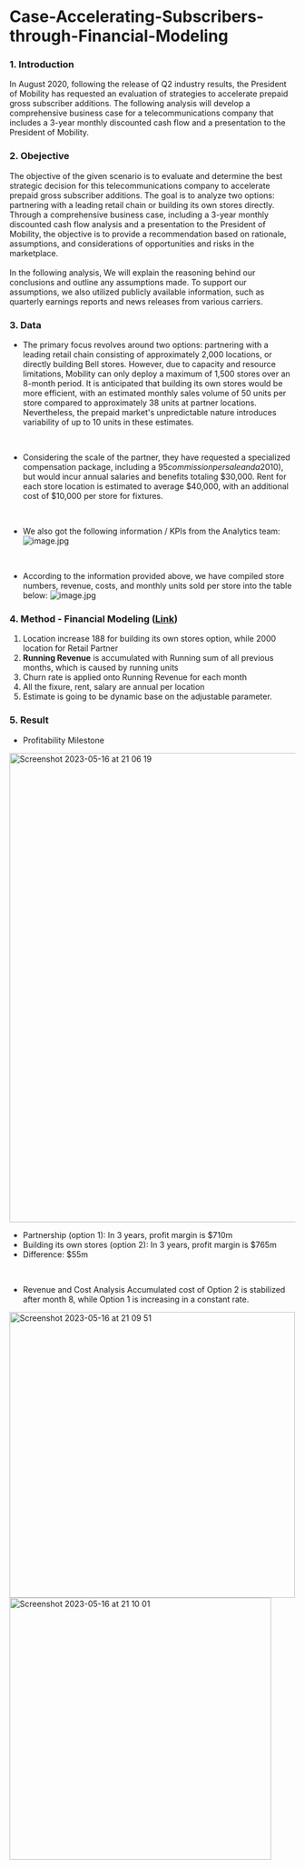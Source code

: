 # Case-Accelerating-Subscribers-through-Financial-Modeling

### 1. Introduction
In August 2020, following the release of Q2 industry results, the President of Mobility has requested an evaluation of strategies to accelerate prepaid gross subscriber additions. The following analysis will develop a comprehensive business case for a telecommunications company that includes a 3-year monthly discounted cash flow and a presentation to the President of Mobility.

### 2. Obejective
The objective of the given scenario is to evaluate and determine the best strategic decision for this telecommunications company to accelerate prepaid gross subscriber additions. The goal is to analyze two options: partnering with a leading retail chain or building its own stores directly. Through a comprehensive business case, including a 3-year monthly discounted cash flow analysis and a presentation to the President of Mobility, the objective is to provide a recommendation based on rationale, assumptions, and considerations of opportunities and risks in the marketplace. <br />
<br />
In the following analysis, We will explain the reasoning behind our conclusions and outline any assumptions made. To support our assumptions, we also utilized publicly available information, such as quarterly earnings reports and news releases from various carriers. 

### 3. Data
* The primary focus revolves around two options: partnering with a leading retail chain consisting of approximately 2,000 locations, or directly building Bell stores. However, due to capacity and resource limitations, Mobility can only deploy a maximum of 1,500 stores over an 8-month period. It is anticipated that building its own stores would be more efficient, with an estimated monthly sales volume of 50 units per store compared to approximately 38 units at partner locations. Nevertheless, the prepaid market's unpredictable nature introduces variability of up to 10 units in these estimates. <br />
<br />

* Considering the scale of the partner, they have requested a specialized compensation package, including a $95 commission per sale and a 20% share of revenue generated. In contrast, this telecommunications company plans to offer lower internal commissions ($10), but would incur annual salaries and benefits totaling $30,000. Rent for each store location is estimated to average $40,000, with an additional cost of $10,000 per store for fixtures.<br />
<br />

* We also got the following information / KPIs from the Analytics team:
![image.jpg](https://github.com/christychen65/Case-Profitability-Data-Analysis/assets/132826012/3e8ea6b2-6e75-4408-b1fd-661301a7603e)
<br />

* According to the information provided above, we have compiled store numbers, revenue, costs, and monthly units sold per store into the table below:
![image.jpg](https://github.com/christychen65/Case-Profitability-Data-Analysis/assets/132826012/57cad95f-f1d6-4cb1-9a85-fd9b17376ff1)


### 4. Method - Financial Modeling ([Link](url))

1. Location increase 188 for building its own stores option, while 2000 location for Retail Partner								
2. **Running Revenue** is accumulated with Running sum of all previous months, which is caused by running units								
3. Churn rate is applied onto Running Revenue for each month								
4. All the fixure, rent, salary are annual per location								
5. Estimate is going to be dynamic base on the adjustable parameter.	

### 5. Result

* Profitability Milestone
<img width="826" alt="Screenshot 2023-05-16 at 21 06 19" src="https://github.com/christychen65/Case-Accelerating-Subscribers-through-Financial-Modeling/assets/132826012/96727e66-959e-445d-830f-a9b4982cdb80">

  * Partnership (option 1): In 3 years, profit margin is $710m <br />
  * Building its own stores (option 2): In 3 years, profit margin is $765m <br />
  * Difference: $55m

<br />

* Revenue and Cost Analysis
Accumulated cost of Option 2 is stabilized after month 8, while Option 1 is increasing in a constant rate.
<img width="503" alt="Screenshot 2023-05-16 at 21 09 51" src="https://github.com/christychen65/Case-Accelerating-Subscribers-through-Financial-Modeling/assets/132826012/c9851f51-8c70-4519-b036-6c504fe38d9e">

<img width="461" alt="Screenshot 2023-05-16 at 21 10 01" src="https://github.com/christychen65/Case-Accelerating-Subscribers-through-Financial-Modeling/assets/132826012/32f3aab2-1f18-4c19-8b0e-7b235e835dfe">

<br />

